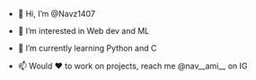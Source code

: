 - 👋 Hi, I’m @Navz1407
  
- 👀 I’m interested in Web dev and ML
  
- 🌱 I’m currently learning Python and C
  
- 📫 Would ❤️ to work on projects, reach me @nav__ami__ on IG
